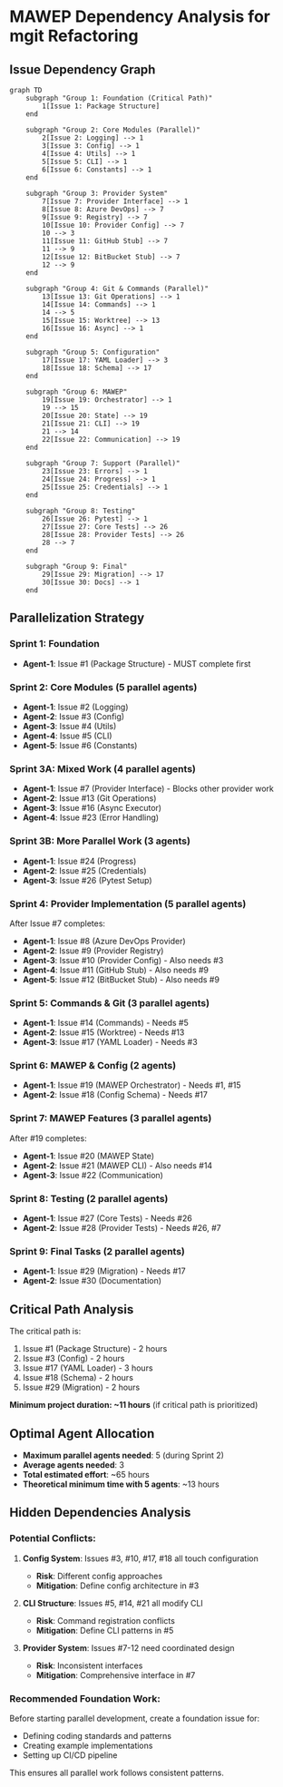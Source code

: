 # MAWEP Dependency Analysis for mgit Refactoring

## Issue Dependency Graph

```mermaid
graph TD
    subgraph "Group 1: Foundation (Critical Path)"
        1[Issue 1: Package Structure]
    end
    
    subgraph "Group 2: Core Modules (Parallel)"
        2[Issue 2: Logging] --> 1
        3[Issue 3: Config] --> 1
        4[Issue 4: Utils] --> 1
        5[Issue 5: CLI] --> 1
        6[Issue 6: Constants] --> 1
    end
    
    subgraph "Group 3: Provider System"
        7[Issue 7: Provider Interface] --> 1
        8[Issue 8: Azure DevOps] --> 7
        9[Issue 9: Registry] --> 7
        10[Issue 10: Provider Config] --> 7
        10 --> 3
        11[Issue 11: GitHub Stub] --> 7
        11 --> 9
        12[Issue 12: BitBucket Stub] --> 7
        12 --> 9
    end
    
    subgraph "Group 4: Git & Commands (Parallel)"
        13[Issue 13: Git Operations] --> 1
        14[Issue 14: Commands] --> 1
        14 --> 5
        15[Issue 15: Worktree] --> 13
        16[Issue 16: Async] --> 1
    end
    
    subgraph "Group 5: Configuration"
        17[Issue 17: YAML Loader] --> 3
        18[Issue 18: Schema] --> 17
    end
    
    subgraph "Group 6: MAWEP"
        19[Issue 19: Orchestrator] --> 1
        19 --> 15
        20[Issue 20: State] --> 19
        21[Issue 21: CLI] --> 19
        21 --> 14
        22[Issue 22: Communication] --> 19
    end
    
    subgraph "Group 7: Support (Parallel)"
        23[Issue 23: Errors] --> 1
        24[Issue 24: Progress] --> 1
        25[Issue 25: Credentials] --> 1
    end
    
    subgraph "Group 8: Testing"
        26[Issue 26: Pytest] --> 1
        27[Issue 27: Core Tests] --> 26
        28[Issue 28: Provider Tests] --> 26
        28 --> 7
    end
    
    subgraph "Group 9: Final"
        29[Issue 29: Migration] --> 17
        30[Issue 30: Docs] --> 1
    end
```

## Parallelization Strategy

### Sprint 1: Foundation
- **Agent-1**: Issue #1 (Package Structure) - MUST complete first

### Sprint 2: Core Modules (5 parallel agents)
- **Agent-1**: Issue #2 (Logging)
- **Agent-2**: Issue #3 (Config)
- **Agent-3**: Issue #4 (Utils)
- **Agent-4**: Issue #5 (CLI)
- **Agent-5**: Issue #6 (Constants)

### Sprint 3A: Mixed Work (4 parallel agents)
- **Agent-1**: Issue #7 (Provider Interface) - Blocks other provider work
- **Agent-2**: Issue #13 (Git Operations)
- **Agent-3**: Issue #16 (Async Executor)
- **Agent-4**: Issue #23 (Error Handling)

### Sprint 3B: More Parallel Work (3 agents)
- **Agent-1**: Issue #24 (Progress)
- **Agent-2**: Issue #25 (Credentials)
- **Agent-3**: Issue #26 (Pytest Setup)

### Sprint 4: Provider Implementation (5 parallel agents)
After Issue #7 completes:
- **Agent-1**: Issue #8 (Azure DevOps Provider)
- **Agent-2**: Issue #9 (Provider Registry)
- **Agent-3**: Issue #10 (Provider Config) - Also needs #3
- **Agent-4**: Issue #11 (GitHub Stub) - Also needs #9
- **Agent-5**: Issue #12 (BitBucket Stub) - Also needs #9

### Sprint 5: Commands & Git (3 parallel agents)
- **Agent-1**: Issue #14 (Commands) - Needs #5
- **Agent-2**: Issue #15 (Worktree) - Needs #13
- **Agent-3**: Issue #17 (YAML Loader) - Needs #3

### Sprint 6: MAWEP & Config (2 agents)
- **Agent-1**: Issue #19 (MAWEP Orchestrator) - Needs #1, #15
- **Agent-2**: Issue #18 (Config Schema) - Needs #17

### Sprint 7: MAWEP Features (3 parallel agents)
After #19 completes:
- **Agent-1**: Issue #20 (MAWEP State)
- **Agent-2**: Issue #21 (MAWEP CLI) - Also needs #14
- **Agent-3**: Issue #22 (Communication)

### Sprint 8: Testing (2 parallel agents)
- **Agent-1**: Issue #27 (Core Tests) - Needs #26
- **Agent-2**: Issue #28 (Provider Tests) - Needs #26, #7

### Sprint 9: Final Tasks (2 parallel agents)
- **Agent-1**: Issue #29 (Migration) - Needs #17
- **Agent-2**: Issue #30 (Documentation)

## Critical Path Analysis

The critical path is:
1. Issue #1 (Package Structure) - 2 hours
2. Issue #3 (Config) - 2 hours  
3. Issue #17 (YAML Loader) - 3 hours
4. Issue #18 (Schema) - 2 hours
5. Issue #29 (Migration) - 2 hours

**Minimum project duration: ~11 hours** (if critical path is prioritized)

## Optimal Agent Allocation

- **Maximum parallel agents needed**: 5 (during Sprint 2)
- **Average agents needed**: 3
- **Total estimated effort**: ~65 hours
- **Theoretical minimum time with 5 agents**: ~13 hours

## Hidden Dependencies Analysis

### Potential Conflicts:
1. **Config System**: Issues #3, #10, #17, #18 all touch configuration
   - **Risk**: Different config approaches
   - **Mitigation**: Define config architecture in #3

2. **CLI Structure**: Issues #5, #14, #21 all modify CLI
   - **Risk**: Command registration conflicts  
   - **Mitigation**: Define CLI patterns in #5

3. **Provider System**: Issues #7-12 need coordinated design
   - **Risk**: Inconsistent interfaces
   - **Mitigation**: Comprehensive interface in #7

### Recommended Foundation Work:
Before starting parallel development, create a foundation issue for:
- Defining coding standards and patterns
- Creating example implementations
- Setting up CI/CD pipeline

This ensures all parallel work follows consistent patterns.